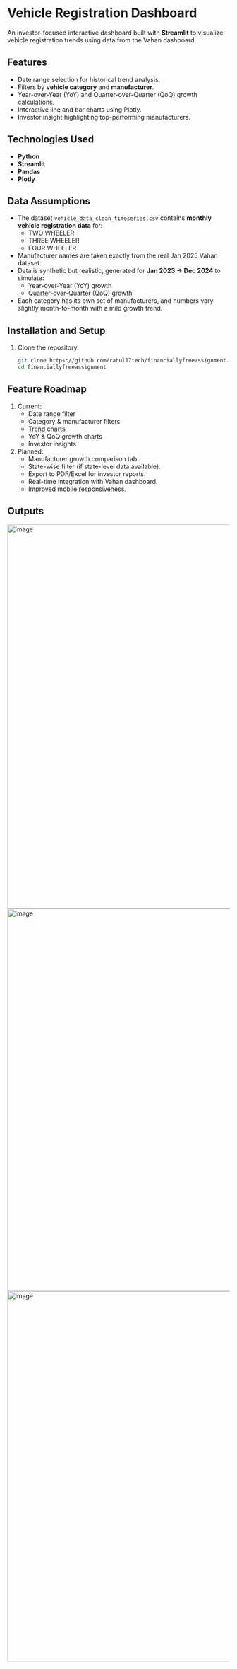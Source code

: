 # **Vehicle Registration Dashboard**

An investor-focused interactive dashboard built with **Streamlit** to visualize vehicle registration trends using data from the Vahan dashboard.

## **Features**
- Date range selection for historical trend analysis.
- Filters by **vehicle category** and **manufacturer**.
- Year-over-Year (YoY) and Quarter-over-Quarter (QoQ) growth calculations.
- Interactive line and bar charts using Plotly.
- Investor insight highlighting top-performing manufacturers.

## **Technologies Used**
- **Python**
- **Streamlit**
- **Pandas**
- **Plotly**

## **Data Assumptions**
- The dataset `vehicle_data_clean_timeseries.csv` contains **monthly vehicle registration data** for:
  - TWO WHEELER  
  - THREE WHEELER  
  - FOUR WHEELER
- Manufacturer names are taken exactly from the real Jan 2025 Vahan dataset.
- Data is synthetic but realistic, generated for **Jan 2023 → Dec 2024** to simulate:
  - Year-over-Year (YoY) growth  
  - Quarter-over-Quarter (QoQ) growth
- Each category has its own set of manufacturers, and numbers vary slightly month-to-month with a mild growth trend.

## **Installation and Setup**
1. Clone the repository.
   ```bash
   git clone https://github.com/rahul17tech/financiallyfreeassignment.git
   cd financiallyfreeassignment

## **Feature Roadmap**
1. Current:
   - Date range filter
   - Category & manufacturer filters
   - Trend charts
   - YoY & QoQ growth charts
   - Investor insights
3. Planned:
   - Manufacturer growth comparison tab.
   - State-wise filter (if state-level data available).
   - Export to PDF/Excel for investor reports.
   - Real-time integration with Vahan dashboard.
   - Improved mobile responsiveness.
  
## **Outputs**
<img width="1917" height="869" alt="image" src="https://github.com/user-attachments/assets/13c26825-e94c-4e15-844b-435f0275f7a9" />
<img width="1919" height="865" alt="image" src="https://github.com/user-attachments/assets/658fafd6-514a-48ac-ab14-063c1e40840f" />
<img width="1919" height="837" alt="image" src="https://github.com/user-attachments/assets/6642e9f8-afb9-425a-b92e-c8563e58cf83" />



